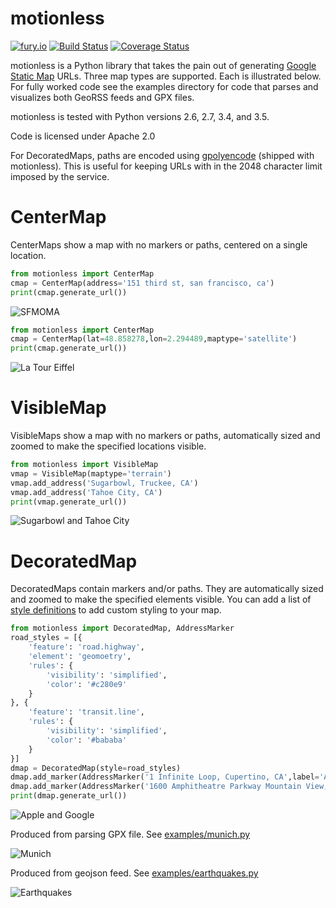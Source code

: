 motionless
==========

[![fury.io](https://badge.fury.io/py/motionless.svg)](https://pypi.python.org/pypi/motionless/)
[![Build Status](https://travis-ci.org/ryancox/motionless.svg)](https://travis-ci.org/ryancox/motionless)
[![Coverage Status](https://coveralls.io/repos/ryancox/motionless/badge.svg?branch=master&service=github)](https://coveralls.io/github/ryancox/motionless?branch=master)


motionless is a Python library that takes the pain out of generating [Google Static Map](http://code.google.com/apis/maps/documentation/staticmaps/) URLs. Three map types are supported. Each is illustrated below. For fully worked code see the examples directory for code that parses and visualizes both GeoRSS feeds and GPX files.

motionless is tested with Python versions 2.6, 2.7, 3.4, and 3.5.

Code is licensed under Apache 2.0

For DecoratedMaps, paths are encoded using [gpolyencode](http://code.google.com/p/py-gpolyencode/) (shipped with motionless). This is useful for keeping URLs with in the 2048 character limit imposed by the service.


CenterMap
=========

CenterMaps show a map with no markers or paths, centered on a single location.

```python
from motionless import CenterMap
cmap = CenterMap(address='151 third st, san francisco, ca')
print(cmap.generate_url())
```

![SFMOMA](http://maps.google.com/maps/api/staticmap?maptype=roadmap&format=png&scale=1&center=151%20third%20st%2C%20san%20francisco%2C%20ca&zoom=17&size=400x400&sensor=false&language=en)

```python 
from motionless import CenterMap
cmap = CenterMap(lat=48.858278,lon=2.294489,maptype='satellite')
print(cmap.generate_url())
```

![La Tour Eiffel](http://maps.google.com/maps/api/staticmap?maptype=satellite&format=png&scale=1&center=48.858278,2.294489&zoom=17&size=400x400&sensor=false&language=en)

VisibleMap
==========

VisibleMaps show a map with no markers or paths, automatically sized and zoomed to make the specified locations visible.

```python
from motionless import VisibleMap
vmap = VisibleMap(maptype='terrain')
vmap.add_address('Sugarbowl, Truckee, CA')
vmap.add_address('Tahoe City, CA')
print(vmap.generate_url())
```

![Sugarbowl and Tahoe City](http://maps.google.com/maps/api/staticmap?maptype=terrain&format=png&scale=1&size=400x400&sensor=false&visible=Sugarbowl%2C%20Truckee%2C%20CA|Tahoe%20City%2C%20CA&language=en)

DecoratedMap
============

DecoratedMaps contain markers and/or paths. They are automatically sized and zoomed to make the specified elements visible. You can add a list of [style definitions](https://developers.google.com/maps/documentation/static-maps/intro#StyledMaps) to add custom styling to your map.

```python
from motionless import DecoratedMap, AddressMarker
road_styles = [{
    'feature': 'road.highway',
    'element': 'geomoetry',
    'rules': {
        'visibility': 'simplified',
        'color': '#c280e9'
    }
}, {
    'feature': 'transit.line',
    'rules': {
        'visibility': 'simplified',
        'color': '#bababa'
    }
}]
dmap = DecoratedMap(style=road_styles)
dmap.add_marker(AddressMarker('1 Infinite Loop, Cupertino, CA',label='A'))
dmap.add_marker(AddressMarker('1600 Amphitheatre Parkway Mountain View, CA',label='G'))
print(dmap.generate_url())
```


![Apple and Google](http://maps.google.com/maps/api/staticmap?maptype=roadmap&format=png&scale=1&size=400x400&sensor=false&language=en&markers=|label:G|1600%20Amphitheatre%20Parkway%20Mountain%20View%2C%20CA&markers=|label:A|1%20Infinite%20Loop%2C%20Cupertino%2C%20CA&style=feature:road.highway|element:geomoetry|visibility:simplified|color:0xc280e9|&style=feature:transit.line|element:all|visibility:simplified|color:0xbababa|)

Produced from parsing GPX file. See [examples/munich.py](http://github.com/ryancox/motionless/blob/master/examples/munich.py)

![Munich](http://maps.google.com/maps/api/staticmap?maptype=roadmap&format=png&scale=1&size=640x640&sensor=false&language=en&markers=|color:red|label:E|48.351883,11.791474&markers=|color:green|label:S|48.167051,11.565088&path=color:blue|weight:8|enc:as%7EdHwxqeAc%40VPL_%40M%7DCOuBBgGn%40qDX%7BFmAoHyBcGaDeCwC%7BDwAeBwHaCcNK_AKcBD%7BBC_FEcAnCasA%7EDcOXNp%40Et%40DXCf%40IRSR%5DL%5DJgABe%40%3Fi%40QwAa%40mAy%40_AcN%7DKmHoGmGiGwHiKmEmLwBsK%7DByO%7BC%7DK_FoK_HsI_JoGgJcEeJsD%7BUaJge%40aRko%40oWiQ_Hym%40qVuf%40yRc%5C_Ncp%40gW%7D%7B%40w%5Dqd%40%7BPwP_CgPHyQnC%7Bz%40dSwo%40%60PwSjHek%40jVm%5BpN_k%40vX_HjDiK%60FuLnGiIlDoGjDcJhCkGm%40cIaEeFeGyEkLqIqTmIcUsJyVkFyQyFkUcJmc%40aHwd%40sEsd%40sDkj%40qA_e%40Ye%60%40Kad%40_Amf%40cC_%5CgDwTiHaX_KeU%7DKmPmOiQkNuRgJoRiGiRgJySuBwKYsJv%40mWa%40oUiCkv%40mAq%60%40aAqX%7D%40eZo%40%7B%5Dg%40mZHiFRmBNu%40Nq%40l%40%7BAVm%40rA%7BB%60AaAb%40WrBq%40xJyBx%40%5Bn%40i%40%7C%40yAN%5Df%40mBNoA%3FmCm%40aPI%7DRc%40cPq%40qS%5DiA%3Fq%40COGMGIM%3FOJENq%40TmHTgDNW%5CA%7D%40KsA_%40a%40c%40B)

Produced from geojson feed. See [examples/earthquakes.py](http://github.com/ryancox/motionless/blob/master/examples/earthquakes.py)

![Earthquakes](http://maps.google.com/maps/api/staticmap?maptype=roadmap&format=png&scale=1&size=640x440&sensor=false&language=en&markers=|size:small|color:yellow|-37.3966,179.2975|18.1886,-68.0525|40.7350006,-121.5250015|59.6106,-152.614|23.1201,92.7926|36.3268,-97.5206|19.0485,-67.8165|61.527,-140.6969|22.8923,94.5887|58.4735,-142.7151|38.7783318,-122.7251663|18.5077,-66.8375|7.0757,92.4647|22.2016,143.8421|16.1949,-61.5038|-4.655,152.8474|36.8669,141.4995|43.5941,11.0652|56.7258,-158.2067|-15.6005,-175.2807|37.1526,-97.8354|19.2084,-64.5278|-4.8954,-81.2859|58.9019,-154.4725|39.0330009,-122.591835|7.8674,137.2171|18.9843,-65.3223|17.8446,-65.6494|36.6558,58.6261|-16.7046,-173.882|61.4964,-151.3278|-6.629,154.8844&markers=|size:small|color:orange|-15.6259,-174.9113)
